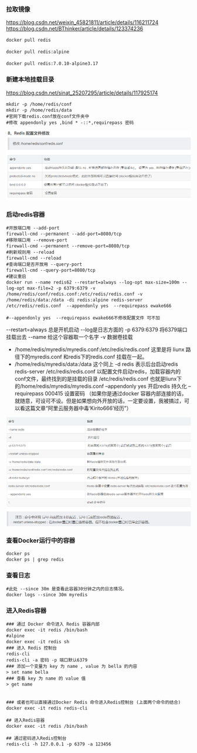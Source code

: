 <!--
 * @Author: guanjiajun www.guanjiajun@ewake.com
 * @Date: 2023-04-04 14:11:06
 * @LastEditors: guanjiajun www.guanjiajun@ewake.com
 * @LastEditTime: 2023-04-07 20:11:31
 * @FilePath: \studys\programming\容器技术\docker\redis.md
 * @Description: 这是默认设置,请设置`customMade`, 打开koroFileHeader查看配置 进行设置: https://github.com/OBKoro1/koro1FileHeader/wiki/%E9%85%8D%E7%BD%AE
-->
### 拉取镜像
<https://blog.csdn.net/weixin_45821811/article/details/116211724>\
<https://blog.csdn.net/BThinker/article/details/123374236>
```shell
docker pull redis

docker pull redis:alpine

docker pull redis:7.0.10-alpine3.17
```
### 新建本地挂载目录
<https://blog.csdn.net/sinat_25207295/article/details/117925174>
```shell
mkdir -p /home/redis/conf
mkdir -p /home/redis/data
#官网下载redis.conf放在conf文件夹中
#修改 appendonly yes ,bind * -::*,requirepass 密码

```
![](images/img-2023-04-07-16-47-50.png)
### 启动redis容器
```shell
#开放端口用 --add-port
firewall-cmd --permanent --add-port=8080/tcp
#移除端口用 --remove-port
firewall-cmd --permanent --remove-port=8080/tcp
#刷新规则用 --reload
firewall-cmd --reload
#查询端口是否开放用 --query-port
firewall-cmd --query-port=8080/tcp
#建议重启
docker run --name redis62 --restart=always --log-opt max-size=100m --log-opt max-file=2 -p 6379:6379 -v /home/redis/conf/redis.conf:/etc/redis/redis.conf -v /home/redis/data:/data -di redis:alpine redis-server /etc/redis/redis.conf  --appendonly yes  --requirepass ewake666

#--appendonly yes  --requirepass ewake666不修改配置文件 可不加

```
--restart=always 总是开机启动
--log是日志方面的
-p 6379:6379 将6379端口挂载出去
--name 给这个容器取一个名字
-v 数据卷挂载
- /home/redis/myredis/myredis.conf:/etc/redis/redis.conf 这里是将 liunx 路径下的myredis.conf 和redis下的redis.conf 挂载在一起。
- /home/redis/myredis/data:/data 这个同上
-d redis 表示后台启动redis
redis-server /etc/redis/redis.conf 以配置文件启动redis，加载容器内的conf文件，最终找到的是挂载的目录 /etc/redis/redis.conf 也就是liunx下的/home/redis/myredis/myredis.conf
–appendonly yes 开启redis 持久化
–requirepass 000415 设置密码 （如果你是通过docker 容器内部连接的话，就随意，可设可不设。但是如果想向外开放的话，一定要设置，我被搞过，可以看这篇文章“阿里云服务器中毒‘Kirito666’经历”）

![](images/img-2023-04-07-16-21-56.png)

### 查看Docker运行中的容器
```shell
docker ps 
docker ps | grep redis
```
### 查看日志
```shell
#此处 --since 30m 是查看此容器30分钟之内的日志情况。
docker logs --since 30m myredis
```

### 进入Redis容器
```shell
### 通过 Docker 命令进入 Redis 容器内部
docker exec -it redis /bin/bash
#alpine
docker exec -it redis sh
### 进入 Redis 控制台
redis-cli
redis-cli -a 密码 -p 端口默认6379
### 添加一个变量为 key 为 name , value 为 bella 的内容
> set name bella
### 查看 key 为 name 的 value 值
> get name
 
 
### 或者也可以直接通过Docker Redis 命令进入Redis控制台 (上面两个命令的结合)
docker exec -it redis redis-cli

## 进入Redis容器
docker exec -it redis /bin/bash
 
## 通过密码进入Redis控制台
redis-cli -h 127.0.0.1 -p 6379 -a 123456
```

